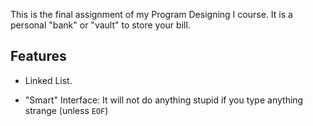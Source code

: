 This is the final assignment of my Program Designing I course. It is a personal "bank" or "vault" to store your bill.

## Features

- Linked List.

- "Smart" Interface: It will not do anything stupid if you type anything strange (unless `EOF`)
